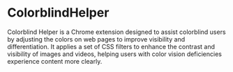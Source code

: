 # ColorblindHelper
Colorblind Helper is a Chrome extension designed to assist colorblind users by adjusting the colors on web pages to improve visibility and differentiation. It applies a set of CSS filters to enhance the contrast and visibility of images and videos, helping users with color vision deficiencies experience content more clearly.

